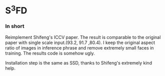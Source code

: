 #  S$^3$FD
### In short

Reimplement Shifeng's ICCV paper. The result is comparable to the original paper with single scale input.($93.2%$, $91.7%$ ,$80.4%$). I keep the original aspect ratio of images in inference phrase and remove extremely small faces in training. The results code is somehow ugly.

Installation step is the same as SSD, thanks to Shifeng's extremely kind help. 
